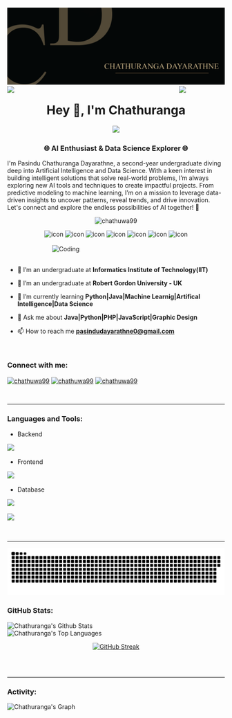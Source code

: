 ![logo](https://raw.githubusercontent.com/Chathuwa99/Chathuwa99/main/Profile.png)
<img align="left" src="https://user-images.githubusercontent.com/65187002/144930161-2f783401-8d27-4fdf-a2f7-cc0ba32f1f1f.gif" width="21%" style="display:inline;"><img align="right" src="https://user-images.githubusercontent.com/65187002/144930161-2f783401-8d27-4fdf-a2f7-cc0ba32f1f1f.gif" width="21%" style="display:inline;">

<h1 align="center">Hey 👋, I'm  Chathuranga</h1>

<p align="center">
	<a href="https://github.com/Bouaskaoun">
		<img src="https://readme-typing-svg.herokuapp.com/?lines=Frontend+Developer;Graphics+Desingner;React%20|%20Next+Enthusiast;DS%20|%20AI%20|%20ML%20Applications;Always%20developing%20my%20skills&center=true&width=380&height=45">
	</a>
</p>

<h3 align="center">🌐 AI Enthusiast & Data Science Explorer 🌐 </h3>

<p align="left">I'm Pasindu Chathuranga Dayarathne, a second-year undergraduate diving deep into Artificial Intelligence and Data Science. With a keen interest in building intelligent solutions that solve real-world problems, I’m always exploring new AI tools and techniques to create impactful projects. From predictive modeling to machine learning, I’m on a mission to leverage data-driven insights to uncover patterns, reveal trends, and drive innovation. Let's connect and explore the endless possibilities of AI together! 🚀</p>
<p align="center"> 
 <img src="https://komarev.com/ghpvc/?username=Chathuwa99&label=Profile%20views&color=0e75b6&style=flat" alt="chathuwa99" /> 
</p>

<div align="center">
  <img src="https://techstack-generator.vercel.app/java-icon.svg" alt="icon" width="50" height="50" />
  <img src="https://techstack-generator.vercel.app/python-icon.svg" alt="icon" width="50" height="50" />
  <img src="https://techstack-generator.vercel.app/ts-icon.svg" alt="icon" width="50" height="50" />
  <img src="https://techstack-generator.vercel.app/js-icon.svg" alt="icon" width="50" height="50" />
  <img src="https://techstack-generator.vercel.app/react-icon.svg" alt="icon" width="50" height="50" />
  <img src="https://techstack-generator.vercel.app/mysql-icon.svg" alt="icon" width="50" height="50" />
  <img src="https://techstack-generator.vercel.app/github-icon.svg" alt="icon" width="50" height="50" />
</div>

<br>

<img align="right" alt="Coding" width="400" src="https://user-images.githubusercontent.com/74038190/229223263-cf2e4b07-2615-4f87-9c38-e37600f8381a.gif">
<br><br>

- 🔭 I’m an undergraduate at **Informatics Institute of Technology(IIT)**
  
- 🔭 I’m an undergraduate at **Robert Gordon University - UK**

- 🌱 I’m currently learning **Python|Java|Machine Learnig|Artifical Intelligence|Data Science**

- 💬 Ask me about **Java|Python|PHP|JavaScript|Graphic Design**

- 📫 How to reach me **pasindudayarathne0@gmail.com**

<br>
<h3 align="left">Connect with me:</h3>
<p align="left">
<a href="https://linkedin.com/in/chathuranga-dayarathne-16b478292" target="blank"><img align="center" src="https://raw.githubusercontent.com/rahuldkjain/github-profile-readme-generator/master/src/images/icons/Social/linked-in-alt.svg" alt="chathuwa99" height="30" width="40" /></a>
<a href="https://fb.com/Chathuranga Dayarathne" target="blank"><img align="center" src="https://raw.githubusercontent.com/rahuldkjain/github-profile-readme-generator/master/src/images/icons/Social/facebook.svg" alt="chathuwa99" height="30" width="40" /></a>
<a href="https://instagram.com/__chathu_a" target="blank"><img align="center" src="https://raw.githubusercontent.com/rahuldkjain/github-profile-readme-generator/master/src/images/icons/Social/instagram.svg" alt="chathuwa99" height="30" width="40" /></a>

</p>
<br>

---

<h3 align="left">Languages and Tools:</h3>

- Backend
<p align="left">
  <a href="https://skillicons.dev">
    <img src="https://skillicons.dev/icons?i=php,java,nodejs,py" />
  </a>
</p>

- Frontend
<p align="left">
  <a href="https://skillicons.dev">
    <img src="https://skillicons.dev/icons?i=ts,js,react" />
  </a>
</p>

- Database
<p align="left">
  <a href="https://skillicons.dev">
    <img src="https://skillicons.dev/icons?i=mongodb,mysql" />
  </a>
</p>



<p align="left">
  <a href="https://skillicons.dev">
    <img src="https://skillicons.dev/icons?i=git,github,figma,vscode,linux,illustrator,photoshop" />
  </a>
</p>


<br/>

---
 <div>
  <img src="https://github.com/Pepyn0/Pepyn0/raw/output/github-contribution-grid-snake.svg" alt="snake"></center>
</div>

<h3 align="left">GitHub Stats:</h3>

<img align="left" src="https://github-readme-stats.sumanth-talluri.vercel.app/api?username=Chathuwa99&show_icons=true&title_color=fff&icon_color=79ff97&text_color=efefef&bg_color=24292e" alt="Chathuranga's Github Stats" width="60%">
  
<img src="https://github-readme-stats.sumanth-talluri.vercel.app/api/top-langs/?username=Chathuwa99&show_icons=true&hide_border=true&theme=radical" width="37%" alt="Chathuranga's Top Languages">


<div align="center">
 


[![GitHub Streak](https://streak-stats.demolab.com/?user=Chathuwa99&theme=midnight-purple)](https://git.io/streak-stats)

</div>

<br><br>

---

<h3 align="left">Activity:</h3>

![Chathuranga's Graph](https://github-readme-activity-graph.vercel.app/graph?username=Chathuwa99&custom_title=Chathuwa99's%20GitHub%20Activity%20Graph&bg_color=141321&color=ffffff&line=4e00c2&point=ffffff&hide_border=true)
